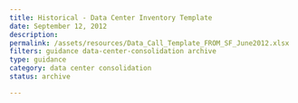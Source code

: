 ```yaml
---
title: Historical - Data Center Inventory Template
date: September 12, 2012
description:
permalink: /assets/resources/Data_Call_Template_FROM_SF_June2012.xlsx
filters: guidance data-center-consolidation archive
type: guidance
category: data center consolidation
status: archive

---
```

